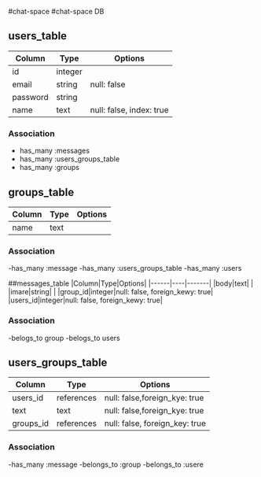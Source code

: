 #chat-space
#chat-space DB

## users_table
|Column|Type|Options|
|------|----|-------|
|id|integer| |
|email|string|null: false|
|password|string| |
|name|text|null: false, index: true|

### Association
- has_many :messages
- has_many :users_groups_table
- has_many :groups

## groups_table
|Column|Type|Options|
|------|----|-------|
|name|text| |
### Association
-has_many :message
-has_many :users_groups_table
-has_many :users

##messages_table
|Column|Type|Options|
|------|----|-------|
|body|text| |
|imare|string| |
|group_id|integer|null: false, foreign_kewy: true|
|users_id|integer|null: false, foreign_kewy: true|

### Association
-belogs_to group
-belogs_to users


## users_groups_table
|Column|Type|Options|
|------|----|-------|
|users_id|references|null: false,foreign_kye: true|
|text|text|null: false,foreign_kye: true|
|groups_id|references|null: false, foreign_key: true|

### Association

-has_many :message
-belongs_to :group
-belongs_to :usere
